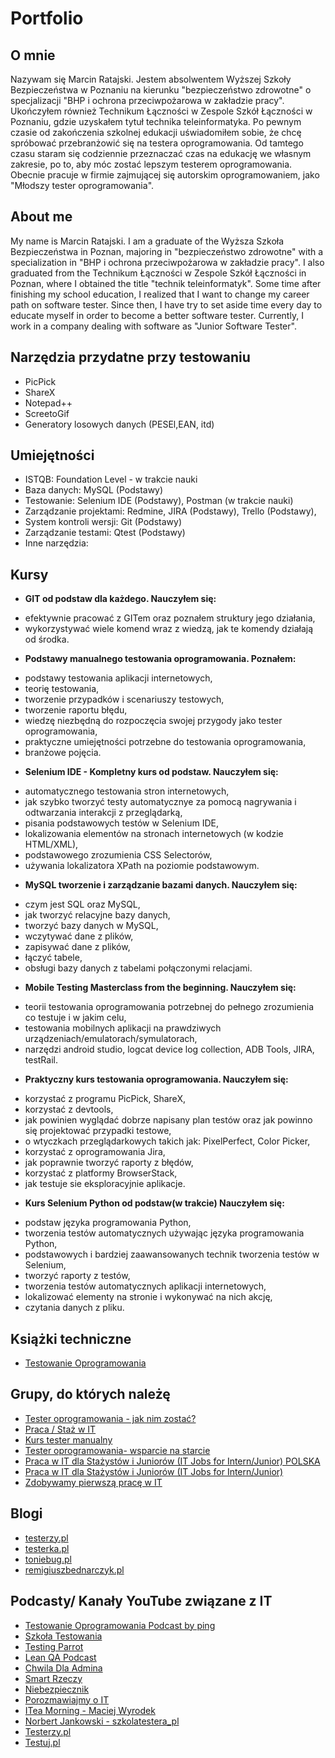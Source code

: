 # Portfolio

## O mnie

Nazywam się Marcin Ratajski. Jestem absolwentem Wyższej Szkoły Bezpieczeństwa w Poznaniu na kierunku "bezpieczeństwo zdrowotne" o specjalizacji "BHP i ochrona przeciwpożarowa w zakładzie pracy". Ukończyłem również Technikum Łączności w Zespole Szkół Łączności w Poznaniu, gdzie uzyskałem tytuł technika teleinformatyka. Po pewnym czasie od zakończenia szkolnej edukacji uświadomiłem sobie, że chcę spróbować przebranżowić się na testera oprogramowania. Od tamtego czasu staram się codziennie przeznaczać czas na edukację we własnym zakresie, po to, aby móc zostać lepszym testerem oprogramowania. Obecnie pracuje w firmie zajmującej się autorskim oprogramowaniem, jako "Młodszy tester oprogramowania".

## About me

My name is Marcin Ratajski. I am a graduate of the Wyższa Szkoła Bezpieczeństwa in Poznan, majoring in "bezpieczeństwo zdrowotne" with a specialization in "BHP i ochrona przeciwpożarowa w zakładzie pracy". I also graduated from the Technikum Łączności w Zespole Szkół Łączności in Poznan, where I obtained the title "technik teleinformatyk". Some time after finishing my school education, I realized that I want to change my career path on software tester. Since then, I have try to set aside time every day to educate myself in order to become a better software tester. Currently, I work in a company dealing with  software as "Junior Software Tester".

## Narzędzia przydatne przy testowaniu

* PicPick
* ShareX
* Notepad++
* ScreetoGif
* Generatory losowych danych (PESEl,EAN, itd)

## Umiejętności

* ISTQB: Foundation Level - w trakcie nauki
* Baza danych: MySQL (Podstawy)
* Testowanie: Selenium IDE (Podstawy), Postman (w trakcie nauki)
* Zarządzanie projektami: Redmine, JIRA (Podstawy), Trello (Podstawy), 
* System kontroli wersji: Git (Podstawy)
* Zarządzanie testami: Qtest (Podstawy)
* Inne narzędzia: 

## Kursy 

* **GIT od podstaw dla każdego.
Nauczyłem się:**
- efektywnie pracować z GITem oraz poznałem struktury jego działania, 
- wykorzystywać wiele komend wraz z wiedzą, jak te komendy działają od środka.
* **Podstawy manualnego testowania oprogramowania.
Poznałem:**
- podstawy testowania aplikacji internetowych, 
- teorię testowania,
- tworzenie przypadków i scenariuszy testowych,
- tworzenie raportu błędu,
- wiedzę niezbędną do rozpoczęcia swojej przygody jako tester oprogramowania,
- praktyczne umiejętności potrzebne do testowania oprogramowania,
- branżowe pojęcia.
* **Selenium IDE - Kompletny kurs od podstaw.
Nauczyłem się:**
- automatycznego testowania stron internetowych,
- jak szybko tworzyć testy automatycznye za pomocą nagrywania i odtwarzania interakcji z przeglądarką,
- pisania podstawowych testów w Selenium IDE,
- lokalizowania elementów na stronach internetowych (w kodzie HTML/XML),
- podstawowego zrozumienia CSS Selectorów,
- używania lokalizatora XPath na poziomie podstawowym.
* **MySQL tworzenie i zarządzanie bazami danych.
Nauczyłem się:**
- czym jest SQL oraz MySQL,
- jak tworzyć relacyjne bazy danych,
- tworzyć bazy danych w MySQL,
- wczytywać dane z plików,
- zapisywać dane z plików,
- łączyć tabele,
- obsługi bazy danych z tabelami połączonymi relacjami.
* **Mobile Testing Masterclass from the beginning.
Nauczyłem się:**
- teorii testowania oprogramowania potrzebnej do pełnego zrozumienia co testuje i w jakim celu,
- testowania mobilnych aplikacji na prawdziwych urządzeniach/emulatorach/symulatorach,
- narzędzi android studio, logcat device log collection, ADB Tools, JIRA, testRail.
* **Praktyczny kurs testowania oprogramowania.
Nauczyłem się:**
- korzystać z programu PicPick, ShareX, 
- korzystać z devtools,
- jak powinien wyglądać dobrze napisany plan testów oraz jak powinno się projektować przypadki testowe,
- o wtyczkach przeglądarkowych takich jak: PixelPerfect, Color Picker,
- korzystać z oprogramowania Jira,
- jak poprawnie tworzyć raporty z błędów,
- korzystać z platformy BrowserStack,
- jak testuje sie eksploracyjnie aplikacje.
* **Kurs Selenium Python od podstaw(w trakcie)
Nauczyłem się:**
- podstaw języka programowania Python,
- tworzenia testów automatycznych używając języka programowania Python,
- podstawowych i bardziej zaawansowanych technik tworzenia testów w Selenium,
- tworzyć raporty z testów,
- tworzenia testów automatycznych aplikacji internetowych,
- lokalizować elementy na stronie i wykonywać na nich akcję,
- czytania danych z pliku.
## Książki techniczne

* [Testowanie Oprogramowania](https://pwicherski.gitbook.io)

## Grupy, do których należę

* [Tester oprogramowania - jak nim zostać?](https://www.facebook.com/groups/531570473876610/?ref=group_header)
* [Praca / Staż w IT](https://www.facebook.com/groups/1778129425801951/?multi_permalinks=3324255224522689)
* [Kurs tester manualny](https://www.facebook.com/groups/246926649684135/)
* [Tester oprogramowania- wsparcie na starcie](https://www.facebook.com/groups/testeroprogramowania/?multi_permalinks=1278284359338992)
* [Praca w IT dla Stażystów i Juniorów (IT Jobs for Intern/Junior) POLSKA](https://www.facebook.com/groups/praca.w.it.polska/?multi_permalinks=585041655916947)
* [Praca w IT dla Stażystów i Juniorów (IT Jobs for Intern/Junior)](https://www.facebook.com/groups/1561984417428846/?multi_permalinks=2743045062656103)
* [Zdobywamy pierwszą pracę w IT](https://www.facebook.com/groups/juniorjobsonly/)

## Blogi

* [testerzy.pl](http://testerzy.pl)
* [testerka.pl](http://testerka.pl)
* [toniebug.pl](https://www.toniebug.pl)
* [remigiuszbednarczyk.pl](https://remigiuszbednarczyk.pl)

## Podcasty/ Kanały YouTube związane z IT

* [Testowanie Oprogramowania Podcast by ping](https://open.spotify.com/show/7jqDWVuJ7YSX4ep1a5tMMd)
* [Szkoła Testowania](https://open.spotify.com/show/6Wb4Ef2Z16IuOd67MEJhBt)
* [Testing Parrot](https://open.spotify.com/show/7Hdtp7cilHZ1DGnqwhWLOz)
* [Lean QA Podcast](https://open.spotify.com/show/5lSStc70oGA622LLiHBGTg)
* [Chwila Dla Admina](https://open.spotify.com/show/6OT5TysRwmE1mJieC17v0Y)
* [Smart Rzeczy](https://open.spotify.com/show/26Bh4hJPffxUOCMHoLcV0v)
* [Niebezpiecznik](https://open.spotify.com/playlist/21oFRewgXSYJBBkUoONYN3)
* [Porozmawiajmy o IT](https://open.spotify.com/show/6rI5ht3thikrMvgY69fnuW)
* [ITea Morning - Maciej Wyrodek](https://www.youtube.com/channel/UCiiRmy6BsGPO-eGiUClAsgA)
* [Norbert Jankowski - szkolatestera_pl](https://www.youtube.com/channel/UCDwUPJMxehIkJSD94cWOvlg)
* [Testerzy.pl](https://www.youtube.com/user/testerzy)
* [Testuj.pl](https://www.youtube.com/channel/UC5nfCVMCEhYjCgnUoufoLhw)
